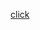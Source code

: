 <!doctype html>
<html> 
<head>
    <meta charset="utf-8">
    <meta http-equiv="Content-Language" content="pt-br">
    <meta name="viewport" content="width=device-width, initial-scale=1">
    <title>Curso java</title>
<p><a href ="https://leandsenai.github.io/proj_senai/index.html">click</a></p>
</head>
<body>


</body>
</html>
